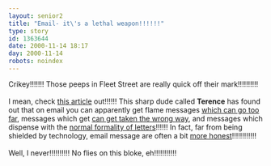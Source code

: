 ```yaml
---
layout: senior2
title: "Email- it\'s a lethal weapon!!!!!!"
type: story
id: 1363644
date: 2000-11-14 18:17
day: 2000-11-14
robots: noindex
---
```

Crikey!!!!!!! Those peeps in Fleet Street are really quick off their mark!!!!!!!!!!<br/> <br/>I mean, check <a href="http://www.independent.co.uk/argument/Regular_columnists/Terence_Blacker/blacker141100.shtml">this article</a> out!!!!!! This sharp dude called <b>Terence</b> has found out that on email you can apparently get flame messages <a href="http://www.seniordads.fsnet.co.uk/seniordads/features/citizen/v1/1.html#4">which can go too far</a>, messages which get <a href="http://www.seniordads.fsnet.co.uk/seniordads/features/citizen/v1/4.html#121">can get taken the wrong way</a>, and messages which dispense with the <a href="http://seniorcitizen.blogspot.com/archives/2000_09_10_seniorcitizen_archive.html#840509">normal formality of letters</a>!!!!!! In fact, far from being shielded by technology, email message are often a bit <a href="http://www.seniordads.fsnet.co.uk/seniordads/features/citizen/v1/15.html#442">more honest</a>!!!!!!!!!!!! <br/> <br/>Well, I never!!!!!!!!!! No flies on this bloke, eh!!!!!!!!!!!
